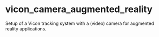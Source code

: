 # vicon_camera_augmented_reality
Setup of a Vicon tracking system with a (video) camera for augmented reality applications.
